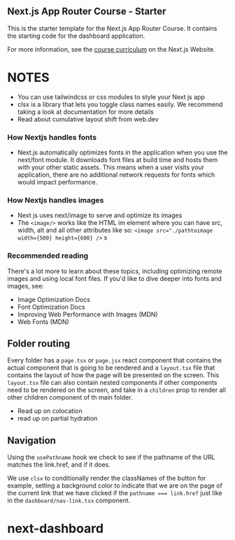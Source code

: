 ## Next.js App Router Course - Starter

This is the starter template for the Next.js App Router Course. It contains the starting code for the dashboard application.

For more information, see the [course curriculum](https://nextjs.org/learn) on the Next.js Website.

# NOTES

- You can use tailwindcss or css modules to style your Next js app
- clsx is a library that lets you toggle class names easily. We recommend taking a look at documentation for more details
- Read about cumulative layout shift from web.dev

### How Nextjs handles fonts

- Next.js automatically optimizes fonts in the application when you use the next/font module. It downloads font files at build time and hosts them with your other static assets. This means when a user visits your application, there are no additional network requests for fonts which would impact performance.

### How Nextjs handles images

- Next js uses next/image to serve and optimize its images
- The `<image/>` works like the HTML im element where you can have src, width, alt and all other attributes like so:
  `<image src="./pathtoimage width={500} height={600} />`
  s

### Recommended reading

There's a lot more to learn about these topics, including optimizing remote images and using local font files. If you'd like to dive deeper into fonts and images, see:

- Image Optimization Docs
- Font Optimization Docs
- Improving Web Performance with Images (MDN)
- Web Fonts (MDN)

## Folder routing

Every folder has a `page.tsx` or `page.jsx` react component that contains the actual component that is going to be rendered and a `layout.tsx` file
that contains the layout of how the page will be presented on the screen. This `layout.tsx` file can also contain nested components if other components need to be rendered on the screen, and take in a `children` prop to render all other children component of th main folder.

- Read up on colocation
- read up on partial hydration

## Navigation

Using the `usePathname` hook we check to see if the pathname of the URL matches the link.href, and if it does.

We use `clsx` to conditionally render the classNames of the button for example, setting a background color to indicate that we are on the page of the current link that we have clicked if the ``pathname === link.href`` just like in the ``dashboard/nav-link.tsx`` component.
# next-dashboard
